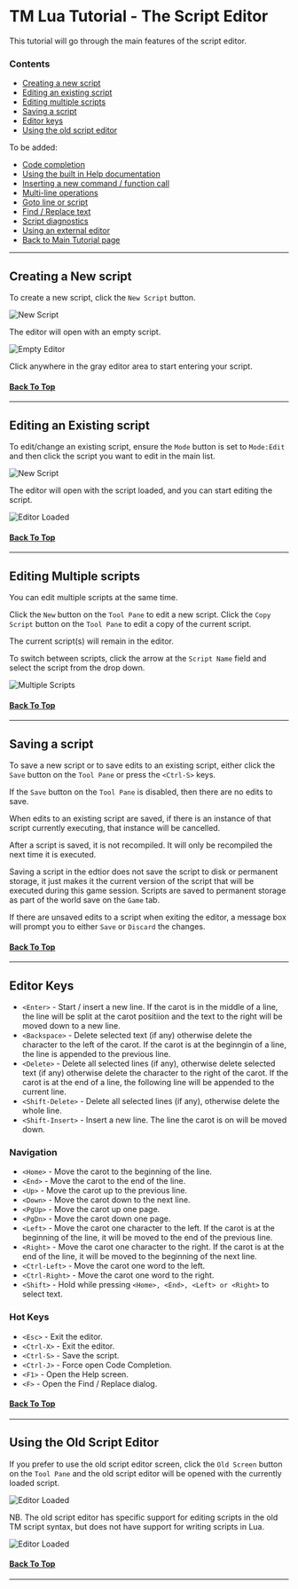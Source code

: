 # TM Lua Tutorial - The Script Editor

This tutorial will go through the main features of the script editor.

### Contents

- [Creating a new script](#creating-a-new-script)
- [Editing an existing script](#editing-an-existing-script)
- [Editing multiple scripts](#editing-multiple-scripts)
- [Saving a script](#saving-a-script)
- [Editor keys](#editor-keys)
- [Using the old script editor](#using-the-old-script-editor)

To be added:

- [Code completion](#contents)
- [Using the built in Help documentation](#contents)
- [Inserting a new command / function call](#contents)
- [Multi-line operations](#contents)
- [Goto line or script](#contents)
- [Find / Replace text](#contents)
- [Script diagnostics](#contents)
- [Using an external editor](#contents)
- [Back to Main Tutorial page](../lua-tut)

___

## Creating a New script

To create a new script, click the `New Script` button.

![New Script](new_script.png)

The editor will open with an empty script.

![Empty Editor](editor_empty.png)

Click anywhere in the gray editor area to start entering your script.

#### [Back To Top](#contents)

___

## Editing an Existing script

To edit/change an existing script, ensure the `Mode` button is set to `Mode:Edit` and then click the script you want to edit in the main list.

![New Script](edit_script.png)

The editor will open with the script loaded, and you can start editing the script.

![Editor Loaded](editor_loaded.png)

#### [Back To Top](#contents)

___

## Editing Multiple scripts

You can edit multiple scripts at the same time.

Click the `New` button on the `Tool Pane` to edit a new script.
Click the `Copy Script` button on the `Tool Pane` to edit a copy of the current script.

The current script(s) will remain in the editor.

To switch between scripts, click the arrow at the `Script Name` field and select the script from the drop down.

![Multiple Scripts](multiple_scripts.png)

#### [Back To Top](#contents)

___

## Saving a script

To save a new script or to save edits to an existing script, either click the `Save` button on the `Tool Pane` or press the `<Ctrl-S>` keys.

If the `Save` button on the `Tool Pane` is disabled, then there are no edits to save.

When edits to an existing script are saved, if there is an instance of that script currently executing, that instance will be cancelled.

After a script is saved, it is not recompiled. It will only be recompiled the next time it is executed.

Saving a script in the edtior does not save the script to disk or permanent storage, it just makes it the current version of the script that will be executed during this game session. Scripts are saved to permanent storage as part of the world save on the `Game` tab.

If there are unsaved edits to a script when exiting the editor, a message box will prompt you to either `Save` or `Discard` the changes.

#### [Back To Top](#contents)

___

## Editor Keys

- `<Enter>` - Start / insert a new line. If the carot is in the middle of a line, the line will be split at the carot positiion and the text to the right will be moved down to a new line.
- `<Backspace>` - Delete selected text (if any) otherwise delete the character to the left of the carot. If the carot is at the beginngin of a line, the line is appended to the previous line.
- `<Delete>` - Delete all selected lines (if any), otherwise delete selected text (if any) otherwise delete the character to the right of the carot. If the carot is at the end of a line, the following line will be appended to the current line.
- `<Shift-Delete>` - Delete all selected lines (if any), otherwise delete the whole line.
- `<Shift-Insert>` - Insert a new line. The line the carot is on will be moved down.

### Navigation

- `<Home>` - Move the carot to the beginning of the line.
- `<End>` - Move the carot to the end of the line.
- `<Up>` - Move the carot up to the previous line.
- `<Down>` - Move the carot down to the next line.
- `<PgUp>` - Move the carot up one page.
- `<PgDn>` - Move the carot down one page.
- `<Left>` - Move the carot one character to the left. If the carot is at the beginning of the line, it will be moved to the end of the previous line.
- `<Right>` - Move the carot one character to the right. If the carot is at the end of the line, it will be moved to the beginning of the next line.
- `<Ctrl-Left>` - Move the carot one word to the left.
- `<Ctrl-Right>` - Move the carot one word to the right.
- `<Shift>` - Hold while pressing `<Home>, <End>, <Left> or <Right>` to select text.

### Hot Keys

- `<Esc>` - Exit the editor.
- `<Ctrl-X>` - Exit the editor.
- `<Ctrl-S>` - Save the script.
- `<Ctrl-J>` - Force open Code Completion.
- `<F1>` - Open the Help screen.
- `<F>` - Open the Find / Replace dialog.

#### [Back To Top](#contents)

___

## Using the Old Script Editor

If you prefer to use the old script editor screen, click the `Old Screen` button on the `Tool Pane` and the old script editor will be opened with the currently loaded script.

![Editor Loaded](old_screen_button.png)

NB. The old script editor has specific support for editing scripts in the old TM script syntax, but does not have support for writing scripts in Lua.

![Editor Loaded](old_screen.png)

#### [Back To Top](#contents)

___
